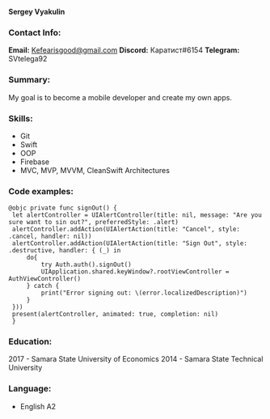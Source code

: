 **Sergey Vyakulin**

### Contact Info:
 **Email:** Kefearisgood@gmail.com
 **Discord:** Каратист#6154
 **Telegram:** SVtelega92

### Summary:
My goal is to become a mobile developer and create my own apps.

### Skills:
* Git
* Swift
* OOP
* Firebase
* MVC, MVP, MVVM, CleanSwift Architectures

### Code examples: 
 
    @objc private func signOut() {
     let alertController = UIAlertController(title: nil, message: "Are you sure want to sin out?", preferredStyle: .alert)
     alertController.addAction(UIAlertAction(title: "Cancel", style: .cancel, handler: nil))
     alertController.addAction(UIAlertAction(title: "Sign Out", style: .destructive, handler: { (_) in
         do{
             try Auth.auth().signOut()
             UIApplication.shared.keyWindow?.rootViewController = AuthViewController()
         } catch {
             print("Error signing out: \(error.localizedDescription)")
         }
     }))
     present(alertController, animated: true, completion: nil)
     }



### Education:
2017 - Samara State University of Economics
2014 - Samara State Technical University

### Language:
* English A2
